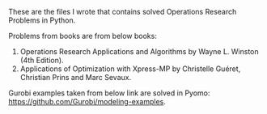 These are the files I wrote that contains solved Operations Research Problems in Python.

Problems from books are from below books: 
1. Operations Research Applications and Algorithms by Wayne L. Winston (4th Edition).
2. Applications of Optimization with Xpress-MP by Christelle Guéret, Christian Prins and Marc Sevaux.

Gurobi examples taken from below link are solved in Pyomo: 
https://github.com/Gurobi/modeling-examples.
